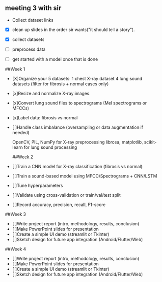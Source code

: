 ## meeting 3 with sir 
-  Collect dataset links
- [x] clean up slides in the order sir wants("it should tell a story").
- [x] collect datasets
- [ ] preprocess data
- [ ] get started with a model once that is done



##Week 1 
- [X]Organize your 5 datasets:
    1 chest X-ray dataset
    4 lung sound datasets (filter for fibrosis + normal cases only)
- [x]Resize and normalize X-ray images
- [x]Convert lung sound files to spectrograms (Mel spectrograms or MFCCs)
- [x]Label data: fibrosis vs normal
- [ ]Handle class imbalance (oversampling or data augmentation if needed)

  OpenCV, PIL, NumPy for X-ray preprocessing
  librosa, matplotlib, scikit-learn for lung sound processing

  ##Week 2
- [ ]Train a CNN model for X-ray classification (fibrosis vs normal)
- [ ]Train a sound-based model using MFCC/Spectrograms + CNN/LSTM
- [ ]Tune hyperparameters
- [ ]Validate using cross-validation or train/val/test split
- [ ]Record accuracy, precision, recall, F1-score

##Week 3
- [ ]Write project report (intro, methodology, results, conclusion)
- [ ]Make PowerPoint slides for presentation
- [ ]Create a simple UI demo (streamlit or Tkinter)
- [ ]Sketch design for future app integration (Android/Flutter/Web)


##Week 4
- [ ]Write project report (intro, methodology, results, conclusion)
- [ ]Make PowerPoint slides for presentation
- [ ]Create a simple UI demo (streamlit or Tkinter)
- [ ]Sketch design for future app integration (Android/Flutter/Web)

  
